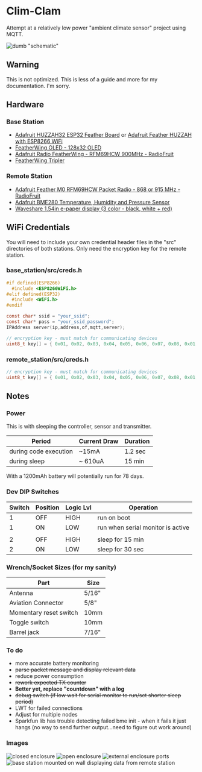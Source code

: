 # Clim-Clam

Attempt at a relatively low power "ambient climate sensor" project using MQTT.

![dumb "schematic"][header]
## Warning
This is not optimized. This is less of a guide and more for my documentation. I'm sorry.

## Hardware

### Base Station
* [Adafruit HUZZAH32 ESP32 Feather Board](https://www.adafruit.com/product/3405) or [Adafruit Feather HUZZAH with ESP8266 WiFi](https://www.adafruit.com/product/2821)
* [FeatherWing OLED - 128x32 OLED](https://www.adafruit.com/product/2900)
* [Adafruit Radio FeatherWing - RFM69HCW 900MHz - RadioFruit](https://www.adafruit.com/product/3229)
* [FeatherWing Tripler](https://www.adafruit.com/product/3417)

### Remote Station
* [Adafruit Feather M0 RFM69HCW Packet Radio - 868 or 915 MHz - RadioFruit](https://www.adafruit.com/product/3176)
* [Adafruit BME280 Temperature, Humidity and Pressure Sensor](https://www.adafruit.com/product/2652)
* [Waveshare 1.54in e-paper display (3 color - black, white + red)](https://www.amazon.com/Waveshare-1-54inch-three-color-resolution-controller/dp/B074NYX1C4/ref=pd_sbs_229_2?_encoding=UTF8&pd_rd_i=B074NYX1C4&pd_rd_r=X46A33QDZVWT6SV47NG6&pd_rd_w=NKe6A&pd_rd_wg=cCjhA&psc=1&refRID=X46A33QDZVWT6SV47NG6)  

## WiFi Credentials

You will need to include your own credential header files in the "src" directories of both stations. Only need the encryption key for the remote station.

### base_station/src/creds.h
```c
#if defined(ESP8266)
  #include <ESP8266WiFi.h>
#elif defined(ESP32)
  #include <WiFi.h>
#endif

const char* ssid = "your_ssid";
const char* pass = "your_ssid_password";
IPAddress server(ip,address,of,mqtt,server);

// encryption key - must match for communicating devices
uint8_t key[] = { 0x01, 0x02, 0x03, 0x04, 0x05, 0x06, 0x07, 0x08, 0x01, 0x02, 0x03, 0x04, 0x05, 0x06, 0x07, 0x08};
```

### remote_station/src/creds.h
```c
// encryption key - must match for communicating devices
uint8_t key[] = { 0x01, 0x02, 0x03, 0x04, 0x05, 0x06, 0x07, 0x08, 0x01, 0x02, 0x03, 0x04, 0x05, 0x06, 0x07, 0x08};
```

## Notes
### Power
This is with sleeping the controller, sensor and transmitter.

| Period | Current Draw | Duration |
| - | - | - |
| during code execution | ~15mA | 1.2 sec |
| during sleep | ~ 610uA | 15 min |

With a 1200mAh battery will potentially run for 78 days.

### Dev DIP Switches
| Switch | Position | Logic Lvl | Operation |
| - | - | - | - |
| 1 | OFF | HIGH | run on boot |
| 1 | ON | LOW | run when serial monitor is active |
|  |  |  |  |
| 2 | OFF | HIGH | sleep for 15 min |
| 2 | ON | LOW | sleep for 30 sec |

### Wrench/Socket Sizes (for my sanity)
| Part | Size |
| - | - |
| Antenna | 5/16" |
| Aviation Connector | 5/8" |
| Momentary reset switch | 10mm |
| Toggle switch | 10mm |
| Barrel jack | 7/16" |

### To do
* more accurate battery monitoring
* ~~parse packet message and display relevant data~~
* reduce power consumption
* ~~rework expected TX counter~~
* **Better yet, replace "countdown" with a log**
* ~~debug switch (if low wait for serial monitor to run/set shorter sleep period)~~
* LWT for failed connections
* Adjust for multiple nodes
* Sparkfun lib has trouble detecting failed bme init - when it fails it just hangs (no way to send further output...need to figure out work around)

### Images
![closed enclosure][img1]
![open enclosure][img2]
![external enclosure ports][img3]
![base station mounted on wall displaying data from remote station][img4]

[header]: img/radio_barl-02.png
[img1]: img/v1_01.jpg
[img2]: img/rs_01.png
[img3]: img/rs_02.png
[img4]: img/bs_01.png
